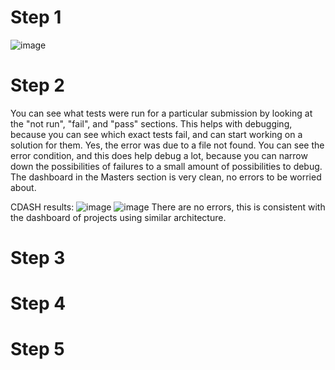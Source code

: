 # Step 1
![image](https://user-images.githubusercontent.com/85561037/179602315-c34dc0d8-2328-4223-a890-c6dd1be68c3f.png)

# Step 2
You can see what tests were run for a particular submission by looking at the "not run", "fail", and "pass" sections. This helps with debugging, because you can see which exact tests fail, and can start working on a solution for them.
Yes, the error was due to a file not found. You can see the error condition, and this does help debug a lot, because you can narrow down the possibilities of failures to a small amount of possibilities to debug.
The dashboard in the Masters section is very clean, no errors to be worried about.

CDASH results:
![image](https://user-images.githubusercontent.com/85561037/179631818-f10d9fbc-240a-44f8-b372-9585e54ec127.png)
![image](https://user-images.githubusercontent.com/85561037/179632213-21e5dc75-27f6-4c78-9b7a-57a0e5683849.png)
There are no errors, this is consistent with the dashboard of projects using similar architecture.


# Step 3


# Step 4


# Step 5

